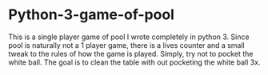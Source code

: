 # Python-3-game-of-pool
This is a single player game of pool I wrote completely in python 3. Since pool is naturally not a 1 player game, there is a lives counter and a small
tweak to the rules of how the game is played. Simply, try not to pocket the white ball. The goal is to clean the table with out pocketing the white ball 3x.
